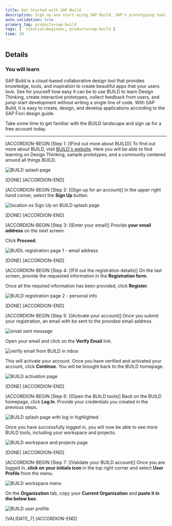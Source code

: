```yaml
---
title: Get Started with SAP Build
description: Sign up and start using SAP Build, SAP's prototyping tool.
auto_validation: true
primary_tag: products>sap-build
tags: [  tutorial>beginner, products>sap-build ]
time: 10
---
```


## Details
### You will learn  
SAP Build is a cloud-based collaborative design tool that provides knowledge, tools, and inspiration to create beautiful apps that your users love. See for yourself how easy it can be to use BUILD to learn Design Thinking, create interactive prototypes, collect feedback from users, and jump-start development without writing a single line of code. With SAP Build, it is easy to create, design, and develop applications according to the SAP Fiori design guide.

Take some time to get familiar with the BUILD landscape and sign up for a free account today.


---

[ACCORDION-BEGIN [Step 1: ](Find out more about BUILD)]
To find out more about BUILD, visit [BUILD's website](https://www.build.me/splashapp/). Here you will be able to find learning on Design Thinking, sample prototypes, and a community centered around all things BUILD.

![BUILD splash page](1.png)

[DONE]
[ACCORDION-END]

[ACCORDION-BEGIN [Step 2: ](Sign up for an account)]
In the upper right hand corner, select the **Sign Up** button.

![location os Sign Up on BUILD splash page](2.png)

[DONE]
[ACCORDION-END]


[ACCORDION-BEGIN [Step 3: ](Enter your email)]
Provide **your email address** on the next screen.

Click **Proceed**.

![BUIDL registration page 1 - email address](3.png)

[DONE]
[ACCORDION-END]

[ACCORDION-BEGIN [Step 4: ](Fill out the registration details)]
On the last screen, provide the requested information in the **Registration form**.

Once all the required information has been provided, click **Register**.

![BUILD registration page 2 - personal info](4.png)

[DONE]
[ACCORDION-END]

[ACCORDION-BEGIN [Step 5: ](Activate your account)]
Once you submit your registration, an email with be sent to the provided email address.

![email sent message](5.png)

Open your email and click on the **Verify Email** link.

![verify email from BUILD in inbox](6.png)

This will activate your account. Once you have verified and activated your account, click **Continue**. You will be brought back to the BUILD homepage.

![BUILD activation page](7.png)

[DONE]
[ACCORDION-END]


[ACCORDION-BEGIN [Step 6: ](Open the BUILD tools)]
Back on the BUILD homepage, click **Log In**. Provide your credentials you created in the previous steps.

![BUILD splash page with log in highlighted](8.png)

Once you have successfully logged in, you will now be able to see more BUILD tools, including your workspace and projects.

![BUILD workspace and projects page](9.png)

[DONE]
[ACCORDION-END]

[ACCORDION-BEGIN [Step 7: ](Validate your BUILD account)]
Once you are logged in, **click on your initials icon** in the top right corner and select **User Profile** from the menu.

![BUILD workspace menu](10.png)

On the **Organization** tab, copy your **Current Organization** and **paste it in the below box**.

![BUILD user profile](11.png)

[VALIDATE_7]
[ACCORDION-END]
